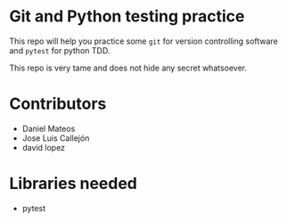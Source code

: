 # Git and Python testing practice

This repo will help you practice some `git` for version controlling software and `pytest` for python TDD.

This repo is very tame and does not hide any secret whatsoever.

# Contributors

- Daniel Mateos
- Jose Luis Callejón
- david lopez

# Libraries needed

- pytest

